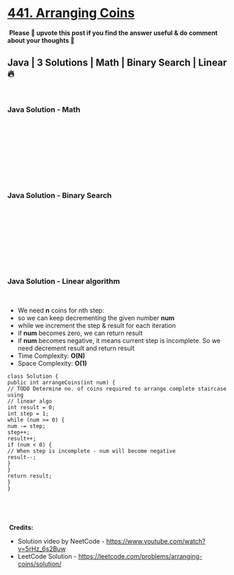 # [441. Arranging Coins](https://leetcode.com/problems/arranging-coins/)
​
**Please 🔼 upvote this post if you find the answer useful & do comment about your thoughts 💬**
​
##  Java | 3 Solutions | Math | Binary Search | Linear 🔥
​
### Java Solution - Math
​
```
​
```
​
---
​
​
### Java Solution - Binary Search
​
```
​
```
​
---
​
​
### Java Solution - Linear algorithm
​
- We need **n** coins for nth step:
- so we can keep decrementing the given number **num**
- while we increment the step & result for each iteration
- if **num** becomes zero, we can return result
- if **num** becomes negative, it means current step is incomplete. So we need decrement result and return result
- Time Complexity: **O(N)**
- Space Complexity: **O(1)**
​
```
class Solution {
public int arrangeCoins(int num) {
// TODO Determine no. of coins required to arrange complete staircase using
// linear algo
int result = 0;
int step = 1;
while (num >= 0) {
num -= step;
step++;
result++;
if (num < 0) {
// When step is incomplete - num will become negative
result--;
}
}
return result;
}
}
```
​
---
​
**Credits:**
- Solution video by NeetCode - https://www.youtube.com/watch?v=5rHz_6s2Buw
- LeetCode Solution - https://leetcode.com/problems/arranging-coins/solution/